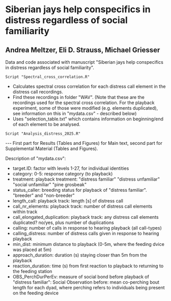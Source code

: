 # Siberian jays help conspecifics in distress regardless of social familiarity
## Andrea Meltzer, Eli D. Strauss, Michael Griesser
Data and code associated with manuscript "Siberian jays help conspecifics in distress regardless of social familiarity".

~~~~~~~~~~~~~~~~~~~~~~~~~~~~~~~~~~~~~
Script "Spectral_cross_correlation.R"
~~~~~~~~~~~~~~~~~~~~~~~~~~~~~~~~~~~~~
- Calculates spectral cross correlation for each distress call element in the distress call recordings.
- Find these recordings in folder "WAV". (Note that these are the recordings used for the spectral cross correlation. For the playback experiment, some of those were modified (e.g. elements duplicated), see information on this in "mydata.csv" - described below)
- Uses "selection_table.txt" which contains information on beginning/end of each element to be analysed.



~~~~~~~~~~~~~~~~~~~~~~~~~~~~~~~~~~~~~
Script "Analysis_distress_2025.R"
~~~~~~~~~~~~~~~~~~~~~~~~~~~~~~~~~~~~~
--- First part for Results (Tables and Figures) for Main text, second part for Supplemental Material (Tables and Figures).

Description of "mydata.csv":
- target.ID: factor with levels 1-27, for individual identities
- category: 0-5: response category (to playback)
- treatment: playback treatment: "distress familiar"   "distress unfamiliar" "social unfamiliar"   "pine grosbeak"
- status_caller: breeding status for playback of "distress familiar". "breeder" and "non-breeder"
- length_call: playback track: length [s] of distress call
- call_nr_elements: playback track: number of distress call elements within track
- call_elongated_duplication: playback track: any distress call elements duplicated? no/yes, plus number of duplications
- calling: number of calls in response to hearing playback (all call-types)
- calling_distress: number of distress calls given in response to hearing playback
- min_dist: minimum distance to playback (0-5m, where the feeding dvice was placed at 5m)
- approach_duration: duration (s) staying closer than 5m from the playback
- reaction_duration: time (s) from first reaction to playback to returning to the feeding station
- OBS_PerchDurPerEv: measure of social bond before playback of "distress familiar": Social Observation before: mean co-perching bout length for each dyad, where perching refers to individuals being present on the feeding device
